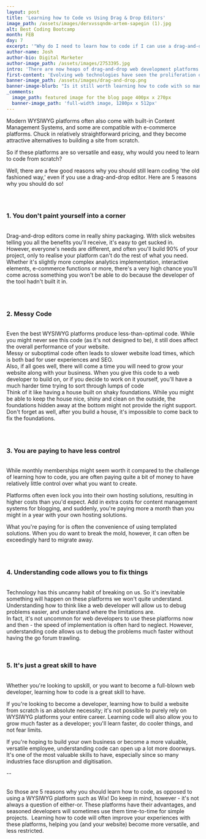 ```yaml
---
layout: post
title: 'Learning how to Code vs Using Drag & Drop Editors'
image_path: /assets/images/derxvssqndm-artem-sapegin (1).jpg
alt: Best Coding Bootcamp
month: FEB
day: 7
excerpt: '"Why do I need to learn how to code if I can use a drag-and-drop editor"? Here are 5 reasons why you should!'
author-name: Josh
author-bio: Digital Marketer
author-image_path: /assets/images/2753395.jpg
intro: 'There are now heaps of drag-and-drop web development platforms out there, all selling the premise you can build an entire website, without needing to understand a line of code.'
first-content: 'Evolving web technologies have seen the proliferation of WYSIWYG web editors, otherwise known as drag-and-drop editors. Services such as Squarespace, Wix, and Webflow all allow you to put websites together of varying complexities like bricks of Lego, without typing a single line of code.'
banner-image_path: /assets/images/drag-and-drop.png
banner-image-blurb: "Is it still worth learning how to code with so many 'easier' options out there?"
_comments:
  image_path: featured image for the blog page 400px x 270px
  banner-image_path: 'full-width image, 1280px x 512px'
---
```



Modern WYSIWYG platforms often also come with built-in Content Management Systems, and some are compatible with e-commerce platforms. Chuck in relatively straightforward pricing, and they become attractive alternatives to building a site from scratch.&nbsp;

So if these platforms are so versatile and easy, why would you need to learn to code from scratch?

Well, there are a few good reasons why you should still learn coding 'the old fashioned way,' even if you use a drag-and-drop editor. Here are 5 reasons why you should do so!&nbsp;

### &nbsp;

### 1. You don't paint yourself into a corner

<br>Drag-and-drop editors come in really shiny packaging. With slick websites telling you all the benefits you'll receive, it's easy to get sucked in.&nbsp;
<br>However, everyone's needs are different, and often you'll build 90% of your project, only to realise your platform can't do the rest of what you need. Whether it's slightly more complex analytics implementation, interactive elements, e-commerce functions or more, there's a very high chance you'll come across something you won't be able to do because the developer of the tool hadn't built it in.&nbsp;

### &nbsp;

### 2. Messy Code

<br>Even the best WYSIWYG platforms produce less-than-optimal code. While you might never see this code (as it's not designed to be), it still does affect the overall performance of your website.&nbsp;
<br>Messy or suboptimal code often leads to slower website load times, which is both bad for user experiences and SEO.&nbsp;
<br>Also, if all goes well, there will come a time you will need to grow your website along with your business. When you give this code to a web developer to build on, or if you decide to work on it yourself, you'll have a much harder time trying to sort through lumps of code&nbsp;
<br>Think of it like having a house built on shaky foundations. While you might be able to keep the house nice, shiny and clean on the outside, the foundations hidden away at the bottom might not provide the right support. Don't forget as well, after you build a house, it's impossible to come back to fix the foundations.&nbsp;

### &nbsp;

### 3. You are paying to have less control

<br>While monthly memberships might seem worth it compared to the challenge of learning how to code, you are often paying quite a bit of money to have relatively little control over what you want to create.&nbsp;

Platforms often even lock you into their own hosting solutions, resulting in higher costs than you'd expect. Add in extra costs for content management systems for blogging, and suddenly, you're paying more a month than you might in a year with your own hosting solutions.&nbsp;

What you're paying for is often the convenience of using templated solutions. When you do want to break the mold, however, it can often be exceedingly hard to migrate away.&nbsp;

### &nbsp;

### 4. Understanding code allows you to fix things

<br>Technology has this uncanny habit of breaking on us. So it's inevitable something will happen on these platforms we won't quite understand.&nbsp;
<br>Understanding how to think like a web developer will allow us to debug problems easier, and understand where the limitations are.&nbsp;
<br>In fact, it's not uncommon for web developers to use these platforms now and then - the speed of implementation is often hard to neglect. However, understanding code allows us to debug the problems much faster without having the go forum trawling.&nbsp;

&nbsp;

### 5. It's just a great skill to have

<br>Whether you're looking to upskill, or you want to become a full-blown web developer, learning how to code is a great skill to have.&nbsp;

If you're looking to become a developer, learning how to build a website from scratch is an absolute necessity; it's not possible to purely rely on WYSIWYG platforms your entire career. Learning code will also allow you to grow much faster as a developer; you'll learn faster, do cooler things, and not fear limits.&nbsp;

If you're hoping to build your own business or become a more valuable, versatile employee, understanding code can open up a lot more doorways. It's one of the most valuable skills to have, especially since so many industries face disruption and digitisation.&nbsp;

--

<br>So those are 5 reasons why you should learn how to code, as opposed to using a WYSIWYG platform such as Wix! Do keep in mind, however - it's not always a question of either-or. These platforms have their advantages, and seasoned developers will sometimes use them time-to-time for simple projects. &nbsp;Learning how to code will often improve your experiences with these platforms, helping you (and your website) become more versatile, and less restricted.&nbsp;